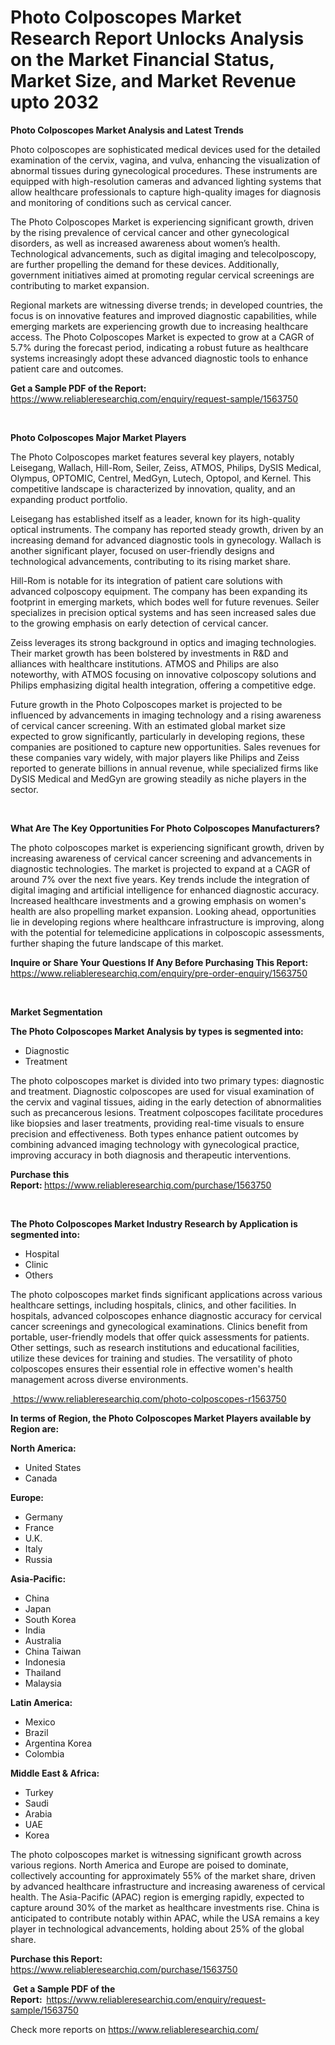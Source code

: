 <p><h1>Photo Colposcopes Market Research Report Unlocks Analysis on the Market Financial Status, Market Size, and Market Revenue upto 2032</h1></p><p><strong>Photo Colposcopes Market Analysis and Latest Trends</strong></p>
<p><p>Photo colposcopes are sophisticated medical devices used for the detailed examination of the cervix, vagina, and vulva, enhancing the visualization of abnormal tissues during gynecological procedures. These instruments are equipped with high-resolution cameras and advanced lighting systems that allow healthcare professionals to capture high-quality images for diagnosis and monitoring of conditions such as cervical cancer.</p><p>The Photo Colposcopes Market is experiencing significant growth, driven by the rising prevalence of cervical cancer and other gynecological disorders, as well as increased awareness about women’s health. Technological advancements, such as digital imaging and telecolposcopy, are further propelling the demand for these devices. Additionally, government initiatives aimed at promoting regular cervical screenings are contributing to market expansion.</p><p>Regional markets are witnessing diverse trends; in developed countries, the focus is on innovative features and improved diagnostic capabilities, while emerging markets are experiencing growth due to increasing healthcare access. The Photo Colposcopes Market is expected to grow at a CAGR of 5.7% during the forecast period, indicating a robust future as healthcare systems increasingly adopt these advanced diagnostic tools to enhance patient care and outcomes.</p></p>
<p><strong>Get a Sample PDF of the Report:&nbsp;</strong> <a href="https://www.reliableresearchiq.com/enquiry/request-sample/1563750?utm_campaign=2593&utm_medium=2&utm_source=Github&utm_content=ia&utm_term=04032025&utm_id=photo-colposcopes">https://www.reliableresearchiq.com/enquiry/request-sample/1563750</a></p>
<p>&nbsp;</p>
<p><strong>Photo Colposcopes Major Market Players</strong></p>
<p><p>The Photo Colposcopes market features several key players, notably Leisegang, Wallach, Hill-Rom, Seiler, Zeiss, ATMOS, Philips, DySIS Medical, Olympus, OPTOMIC, Centrel, MedGyn, Lutech, Optopol, and Kernel. This competitive landscape is characterized by innovation, quality, and an expanding product portfolio.</p><p>Leisegang has established itself as a leader, known for its high-quality optical instruments. The company has reported steady growth, driven by an increasing demand for advanced diagnostic tools in gynecology. Wallach is another significant player, focused on user-friendly designs and technological advancements, contributing to its rising market share.</p><p>Hill-Rom is notable for its integration of patient care solutions with advanced colposcopy equipment. The company has been expanding its footprint in emerging markets, which bodes well for future revenues. Seiler specializes in precision optical systems and has seen increased sales due to the growing emphasis on early detection of cervical cancer.</p><p>Zeiss leverages its strong background in optics and imaging technologies. Their market growth has been bolstered by investments in R&D and alliances with healthcare institutions. ATMOS and Philips are also noteworthy, with ATMOS focusing on innovative colposcopy solutions and Philips emphasizing digital health integration, offering a competitive edge.</p><p>Future growth in the Photo Colposcopes market is projected to be influenced by advancements in imaging technology and a rising awareness of cervical cancer screening. With an estimated global market size expected to grow significantly, particularly in developing regions, these companies are positioned to capture new opportunities. Sales revenues for these companies vary widely, with major players like Philips and Zeiss reported to generate billions in annual revenue, while specialized firms like DySIS Medical and MedGyn are growing steadily as niche players in the sector.</p></p>
<p>&nbsp;</p>
<p><strong>What Are The Key Opportunities For Photo Colposcopes Manufacturers?</strong></p>
<p><p>The photo colposcopes market is experiencing significant growth, driven by increasing awareness of cervical cancer screening and advancements in diagnostic technologies. The market is projected to expand at a CAGR of around 7% over the next five years. Key trends include the integration of digital imaging and artificial intelligence for enhanced diagnostic accuracy. Increased healthcare investments and a growing emphasis on women's health are also propelling market expansion. Looking ahead, opportunities lie in developing regions where healthcare infrastructure is improving, along with the potential for telemedicine applications in colposcopic assessments, further shaping the future landscape of this market.</p></p>
<p><strong>Inquire or Share Your Questions If Any Before Purchasing This Report:</strong> <a href="https://www.reliableresearchiq.com/enquiry/pre-order-enquiry/1563750?utm_campaign=2593&utm_medium=2&utm_source=Github&utm_content=ia&utm_term=04032025&utm_id=photo-colposcopes">https://www.reliableresearchiq.com/enquiry/pre-order-enquiry/1563750</a></p>
<p>&nbsp;</p>
<p><strong>Market Segmentation</strong></p>
<p><strong>The Photo Colposcopes Market Analysis by types is segmented into:</strong></p>
<p><ul><li>Diagnostic</li><li>Treatment</li></ul></p>
<p><p>The photo colposcopes market is divided into two primary types: diagnostic and treatment. Diagnostic colposcopes are used for visual examination of the cervix and vaginal tissues, aiding in the early detection of abnormalities such as precancerous lesions. Treatment colposcopes facilitate procedures like biopsies and laser treatments, providing real-time visuals to ensure precision and effectiveness. Both types enhance patient outcomes by combining advanced imaging technology with gynecological practice, improving accuracy in both diagnosis and therapeutic interventions.</p></p>
<p><strong>Purchase this Report:&nbsp;</strong><a href="https://www.reliableresearchiq.com/purchase/1563750?utm_campaign=2593&utm_medium=2&utm_source=Github&utm_content=ia&utm_term=04032025&utm_id=photo-colposcopes">https://www.reliableresearchiq.com/purchase/1563750</a></p>
<p>&nbsp;</p>
<p><strong>The Photo Colposcopes Market Industry Research by Application is segmented into:</strong></p>
<p><ul><li>Hospital</li><li>Clinic</li><li>Others</li></ul></p>
<p><p>The photo colposcopes market finds significant applications across various healthcare settings, including hospitals, clinics, and other facilities. In hospitals, advanced colposcopes enhance diagnostic accuracy for cervical cancer screenings and gynecological examinations. Clinics benefit from portable, user-friendly models that offer quick assessments for patients. Other settings, such as research institutions and educational facilities, utilize these devices for training and studies. The versatility of photo colposcopes ensures their essential role in effective women's health management across diverse environments.</p></p>
<p><a href="https://www.reliableresearchiq.com/photo-colposcopes-r1563750?utm_campaign=2593&utm_medium=2&utm_source=Github&utm_content=ia&utm_term=04032025&utm_id=photo-colposcopes">&nbsp;https://www.reliableresearchiq.com/photo-colposcopes-r1563750</a></p>
<p><strong>In terms of Region, the Photo Colposcopes Market Players available by Region are:</strong></p>
<p>
    <p> <strong> North America: </strong>
        <ul>
            <li>United States</li>
            <li>Canada</li>
        </ul>
        </p> 
    <p> <strong> Europe: </strong>
        <ul>
            <li>Germany</li>
            <li>France</li>
            <li>U.K.</li>
            <li>Italy</li>
            <li>Russia</li>
        </ul>
        </p> 
    <p> <strong> Asia-Pacific: </strong>
        <ul>
            <li>China</li>
            <li>Japan</li>
            <li>South Korea</li>
            <li>India</li>
            <li>Australia</li>
            <li>China Taiwan</li>
            <li>Indonesia</li>
            <li>Thailand</li>
            <li>Malaysia</li>
        </ul>
        </p> 
    <p> <strong> Latin America: </strong>
        <ul>
            <li>Mexico</li>
            <li>Brazil</li>
            <li>Argentina Korea</li>
            <li>Colombia</li>
        </ul>
        </p> 
    <p> <strong> Middle East & Africa: </strong>
        <ul>
            <li>Turkey</li>
            <li>Saudi</li>
            <li>Arabia</li>
            <li>UAE</li>
            <li>Korea</li>
        </ul>
    </p>
    </p>
<p><p>The photo colposcopes market is witnessing significant growth across various regions. North America and Europe are poised to dominate, collectively accounting for approximately 55% of the market share, driven by advanced healthcare infrastructure and increasing awareness of cervical health. The Asia-Pacific (APAC) region is emerging rapidly, expected to capture around 30% of the market as healthcare investments rise. China is anticipated to contribute notably within APAC, while the USA remains a key player in technological advancements, holding about 25% of the global share.</p></p>
<p><strong>Purchase this Report: </strong><a href="https://www.reliableresearchiq.com/purchase/1563750?utm_campaign=2593&utm_medium=2&utm_source=Github&utm_content=ia&utm_term=04032025&utm_id=photo-colposcopes">https://www.reliableresearchiq.com/purchase/1563750</a></p>
<p>&nbsp;<strong>Get a Sample PDF of the Report:&nbsp;&nbsp;</strong><a href="https://www.reliableresearchiq.com/enquiry/request-sample/1563750?utm_campaign=2593&utm_medium=2&utm_source=Github&utm_content=ia&utm_term=04032025&utm_id=photo-colposcopes">https://www.reliableresearchiq.com/enquiry/request-sample/1563750</a></p>
<p><strong></strong></p>
<p>Check more reports on <a href="https://www.reliableresearchiq.com/?utm_campaign=2593&utm_medium=2&utm_source=Github&utm_content=ia&utm_term=04032025&utm_id=photo-colposcopes">https://www.reliableresearchiq.com/</a></p>